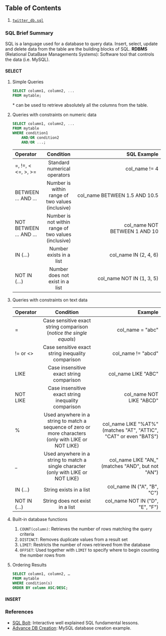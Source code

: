 ## Table of Contents
1. [`twitter_db.sql`](https://github.com/MaximoRdz/MYSQL-PRACTICE/blob/main/twitter_db.sql)
### SQL Brief Summary
SQL is a language used for a database to query data. Insert, select, update and delete data from the table are the building blocks of SQL.
**RDBMS** (Relational DataBase Managements Systems): Software tool that controls the data (i.e. MySQL).
#### SELECT
1. Simple Queries
	```SQL 
	SELECT column1, column2, ...
	FROM mytable;
	```
	\* can be used to retrieve absolutely all the columns from the table.
1. Queries with constraints on numeric data
	```SQL 
	SELECT column1, column2, ...
	FROM mytable
	WHERE condition1
		AND/OR condition2
		AND/OR ...;
	```

	| Operator | Condition | SQL Example |
	| :--- | :---: | ---: |
	|=, !=, < <=, >, >=|Standard numerical operators|col_name != 4|
	|BETWEEN … AND …|Number is within range of two values (inclusive)|col_name BETWEEN 1.5 AND 10.5|
	|NOT BETWEEN … AND …|Number is not within range of two values (inclusive)|col_name NOT BETWEEN 1 AND 10|
	|IN (…)|Number exists in a list|col_name IN (2, 4, 6)|
	|NOT IN (…)|Number does not exist in a list|col_name NOT IN (1, 3, 5)|

1. Queries with constraints on text data

	| Operator | Condition | Example |
	|:---|:---:|---:|
	|=|Case sensitive exact string comparison (_notice the single equals_)|col_name = "abc"|
	|!= or <>|Case sensitive exact string inequality comparison|col_name != "abcd"|
	|LIKE|Case insensitive exact string comparison|col_name LIKE "ABC"|
	|NOT LIKE|Case insensitive exact string inequality comparison|col_name NOT LIKE "ABCD"|
	|%|Used anywhere in a string to match a sequence of zero or more characters (only with LIKE or NOT LIKE)|col_name LIKE "%AT%"  <br>(matches "AT", "ATTIC", "CAT" or even "BATS")|
	|_|Used anywhere in a string to match a single character (only with LIKE or NOT LIKE)|col_name LIKE "AN_"  <br>(matches "AND", but not "AN")|
	|IN (…)|String exists in a list|col_name IN ("A", "B", "C")|
	|NOT IN (…)|String does not exist in a list|col_name NOT IN ("D", "E", "F")|

1. Built-in database functions
	1. `COUNT(column)`: Retrieves the number of rows matching the query criteria
	2. `DISTINCT`: Removes duplicate values from a result set
	3. `LIMIT`: Restricts the number of rows retrieved from the database
	4. `OFFSET`: Used together with `LIMIT` to specify where to begin counting the number rows from
1. Ordering Results
	```sql
	SELECT column1, column2, … 
	FROM mytable 
	WHERE condition(s)
	ORDER BY column ASC/DESC;
	```

#### INSERT

### References 
- [SQL Bolt](https://sqlbolt.com/): Interactive well explained SQL fundamental lessons.
- [Advance DB Creation](https://www.youtube.com/watch?v=96s2i-H7e0w): MySQL database creation example. 
